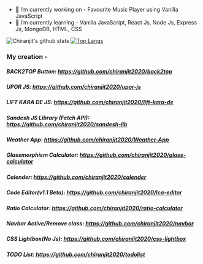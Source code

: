 <!--
**amartadey/amartadey** is a ✨ _special_ ✨ repository because its `README.md` (this file) appears on your GitHub profile.

Here are some ideas to get you started:
-->

- 🔭 I’m currently working on - Favourite Music Player using Vanilla JavaScript
- 🌱 I’m currently learning - Vanilla JavaScript, React Js, Node Js, Express Js, MongoDB, HTML, CSS
<!--
- 👯 I’m looking to collaborate on ...
- 🤔 I’m looking for help with ...
- 💬 Ask me about ...
- 📫 How to reach me: ...
- 😄 Pronouns: ...
- ⚡ Fun fact: ...
-->

![Chiranjit's github stats](https://github-readme-stats.vercel.app/api?username=chiranjit2020&show_icons=true&theme=radical)
[![Top Langs](https://github-readme-stats.vercel.app/api/top-langs/?username=chiranjit2020)](https://github.com/anuraghazra/github-readme-stats)

### My creation -

##### BACK2TOP Button: https://github.com/chiranjit2020/back2top

##### UPOR JS: https://github.com/chiranjit2020/upor-js

##### LIFT KARA DE JS: https://github.com/chiranjit2020/lift-kara-de

##### Sandesh JS Library (Fetch API): https://github.com/chiranjit2020/sandesh-lib

##### Weather App: https://github.com/chiranjit2020/Weather-App

##### Glassmorphism Calculator: https://github.com/chiranjit2020/glass-calculator

##### Calender: https://github.com/chiranjit2020/calender

##### Code Editor(v1.1 Beta): https://github.com/chiranjit2020/lca-editor

##### Ratio Calculator: https://github.com/chiranjit2020/ratio-calculator

##### Navbar Active/Remove class: https://github.com/chiranjit2020/navbar

##### CSS Lightbox(No Js): https://github.com/chiranjit2020/css-lightbox

##### TODO List: https://github.com/chiranjit2020/todolist

